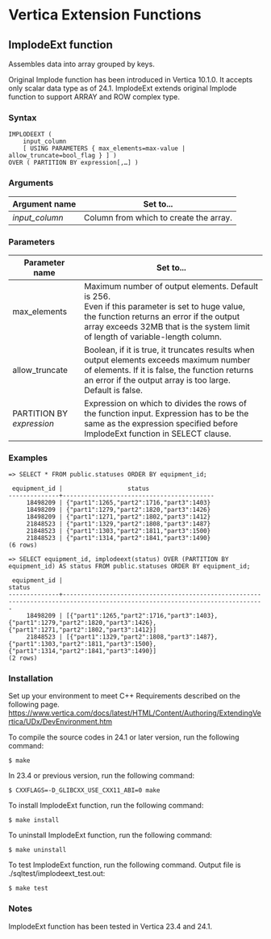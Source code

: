 # Vertica Extension Functions

## ImplodeExt function

Assembles data into array grouped by keys.

Original Implode function has been introduced in Vertica 10.1.0. It accepts only scalar data type as of 24.1. ImplodeExt extends original Implode function to support ARRAY and ROW complex type.

### Syntax

```
IMPLODEEXT (
    input_column
    [ USING PARAMETERS { max_elements=max-value | allow_truncate=bool_flag } ] )
OVER ( PARTITION BY expression[,…] )
```

### Arguments
|Argument name|Set to...|
|--|--|
|_input_column_|Column from which to create the array.|

### Parameters
|Parameter name|Set to...|
|--|--|
|max_elements|Maximum number of output elements. Default is 256.<br/>Even if this parameter is set to huge value, the function returns an error if the output array exceeds 32MB that is the system limit of length of variable-length column.|
|allow_truncate|Boolean, if it is true, it truncates results when output elements exceeds maximum number of elements. If it is false, the function returns an error if the output array is too large. Default is false.|
|PARTITION BY _expression_|Expression on which to divides the rows of the function input. Expression has to be the same as the expression specified before ImplodeExt function in SELECT clause.|

### Examples

```
=> SELECT * FROM public.statuses ORDER BY equipment_id;

 equipment_id |                  status
--------------+------------------------------------------
     18498209 | {"part1":1265,"part2":1716,"part3":1403}
     18498209 | {"part1":1279,"part2":1820,"part3":1426}
     18498209 | {"part1":1271,"part2":1802,"part3":1412}
     21848523 | {"part1":1329,"part2":1808,"part3":1487}
     21848523 | {"part1":1303,"part2":1811,"part3":1500}
     21848523 | {"part1":1314,"part2":1841,"part3":1490}
(6 rows)

=> SELECT equipment_id, implodeext(status) OVER (PARTITION BY equipment_id) AS status FROM public.statuses ORDER BY equipment_id;

 equipment_id |                                                            status
--------------+------------------------------------------------------------------------------------------------------------------------------
     18498209 | [{"part1":1265,"part2":1716,"part3":1403},{"part1":1279,"part2":1820,"part3":1426},{"part1":1271,"part2":1802,"part3":1412}]
     21848523 | [{"part1":1329,"part2":1808,"part3":1487},{"part1":1303,"part2":1811,"part3":1500},{"part1":1314,"part2":1841,"part3":1490}]
(2 rows)
```

### Installation

Set up your environment to meet C++ Requirements described on the following page.
https://www.vertica.com/docs/latest/HTML/Content/Authoring/ExtendingVertica/UDx/DevEnvironment.htm

To compile the source codes in 24.1 or later version, run the following command:

```
$ make
```

In 23.4 or previous version, run the following command:

```
$ CXXFLAGS=-D_GLIBCXX_USE_CXX11_ABI=0 make
```

To install ImplodeExt function, run the following command:

```
$ make install
```

To uninstall ImplodeExt function, run the following command:

```
$ make uninstall
```

To test ImplodeExt function, run the following command. Output file is ./sqltest/implodeext_test.out:

```
$ make test
```

### Notes

ImplodeExt function has been tested in Vertica 23.4 and 24.1.
